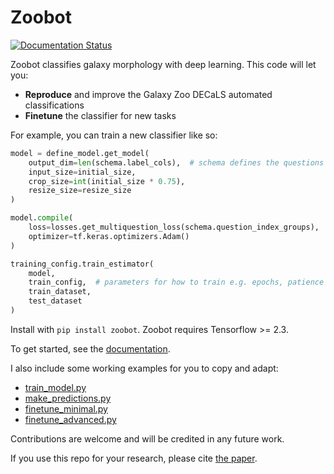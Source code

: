 # Zoobot

[![Documentation Status](https://readthedocs.org/projects/zoobot/badge/?version=latest)](https://zoobot.readthedocs.io/en/latest/?badge=latest)

Zoobot classifies galaxy morphology with deep learning. This code will let you: 

- **Reproduce** and improve the Galaxy Zoo DECaLS automated classifications
- **Finetune** the classifier for new tasks

For example, you can train a new classifier like so:

```python
model = define_model.get_model(
    output_dim=len(schema.label_cols),  # schema defines the questions and answers
    input_size=initial_size, 
    crop_size=int(initial_size * 0.75),
    resize_size=resize_size
)

model.compile(
    loss=losses.get_multiquestion_loss(schema.question_index_groups),
    optimizer=tf.keras.optimizers.Adam()
)

training_config.train_estimator(
    model, 
    train_config,  # parameters for how to train e.g. epochs, patience
    train_dataset,
    test_dataset
)
```

Install with `pip install zoobot`. Zoobot requires Tensorflow >= 2.3.

To get started, see the [documentation](https://zoobot.readthedocs.io/). 

I also include some working examples for you to copy and adapt: 

- [train_model.py](https://github.com/mwalmsley/zoobot/blob/main/train_model.py)
- [make_predictions.py](https://github.com/mwalmsley/zoobot/blob/main/make_predictions.py)
- [finetune_minimal.py](https://github.com/mwalmsley/zoobot/blob/main/finetune_minimal.py)
- [finetune_advanced.py](https://github.com/mwalmsley/zoobot/blob/main/finetune_advanced.py)


Contributions are welcome and will be credited in any future work.


If you use this repo for your research, please cite [the paper](https://arxiv.org/abs/2102.08414).


